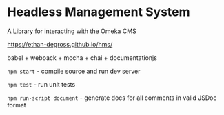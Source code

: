 # Headless Management System
A Library for interacting with the Omeka CMS

https://ethan-degross.github.io/hms/

babel + webpack + mocha + chai + documentationjs

`npm start` - compile source and run dev server

`npm test` - run unit tests

`npm run-script document` - generate docs for all comments in valid JSDoc format
